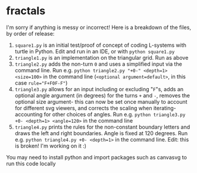 # fractals
I'm sorry if anything is messy or incorrect! Here is a breakdown of the files, by order of release:
1. `square1.py` is an initial test/proof of concept of coding L-systems with turtle in Python. Edit and run in an IDE, or with `python square1.py`
2. `triangle1.py` is an implementation on the triangular grid. Run as above
3. `triangle2.py` adds the non-turn `0` and uses a simplified input via the command line. Run e.g. `python triangle2.py "+0-" <depth=1> <size=100>` in the command line (`<optional argument=default>`, in this case `rule="F+F0F-F"`)
4. `triangle3.py` allows for an input including or excluding "`F`"s, adds an optional angle argument (in degrees) for the turns `+` and `-`, removes the optional size argument- this can now be set once manually to account for different svg viewers, and corrects the scaling when iterating- accounting for other choices of angles. Run e.g. `python triangle3.py +0- <depth=1> <angle=120>` in the command line
5. `triangle4.py` prints the rules for the non-constant boundary letters and draws the left and right boundaries. Angle is fixed at 120 degrees. Run e.g. `python triangle4.py +0- <depth=1>` in the command line. Edit: this is broken! I'm working on it :)

You may need to install python and import packages such as canvasvg to run this code locally

